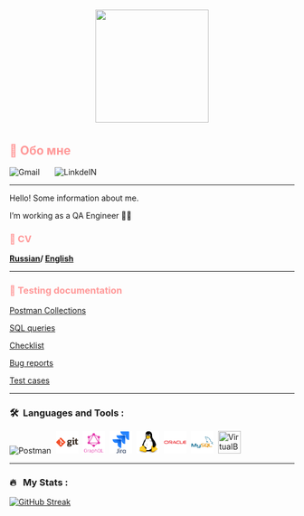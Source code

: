 <a name="readme-top"></a>
<h1>
  <div id="header" align="center">
    <img src="https://media.tenor.com/Gx-UhiiSPDAAAAAC/fehlerhaft-fehler.gif" width="200" height="200"/>
  </div>
</h1>
<h2 style="color:rgb(255, 152, 152);">&#128102; Обо мне</h2>
<a target="_blank" href="mailto:sadovski.art@gmail.com">
  <img align="left" alt="Gmail" width="80px" src="https://www.vectorlogo.zone/logos/gmail/gmail-ar21.svg"/>
</a>
<a target="_blank" href="https://www.linkedin.com/in/aliaksandr-bilyk-62a571234">
  <img align="left" alt="LinkdeIN" width="80px" src="https://www.vectorlogo.zone/logos/linkedin/linkedin-ar21.svg"/>
</a>
</br>
<hr>
<p>Hello! Some information about me.</p>

<p>I’m working as a QA Engineer &#128104;&#8205;&#128187;</p>

<h3 style="color:rgb(255, 152, 152);" title = "Link to my CV on russian and english from Google Drive">&#128221; CV</h3>
  <b>
    <a href="https://drive.google.com/file/d/1l1xZScs_WicDL2eA3PKGutQoHomZFv6g/view?usp=sharing" target="_blank">Russian</a>/
    <a href="https://drive.google.com/file/d/12Xs1J6-aRQVxviksVfLWOE6cNR7H34xt/view?usp=sharing" target="_blank">English</a>
  </b>
<hr>

<h3 style="color:rgb(255, 152, 152);">&#128195; Testing documentation</h3>
<div>
<a href="https://github.com/bors4/postman" target="_self"><p title = "Postman Collections">Postman Collections</p></a>
<a href="https://github.com/bors4/sql"  target="_self"><p title = "SQL queries">SQL queries</p></a>
<a href="https://github.com/bors4/checklists" target="_self"><p title = "Checklist">Checklist</p></a>
<a href="https://github.com/bors4/bug-reports" target="_self"><p title = "Bug reports">Bug reports</p></a>
<a href="https://github.com/bors4/test-cases" target="_self"><p title = "Test cases">Test cases</p></a>
</div>
<hr>
<div>
  
  ### 🛠 &nbsp;Languages and Tools :
  
  <p>
  <img src="https://www.vectorlogo.zone/logos/getpostman/getpostman-icon.svg" title="Postman"  alt="Postman" width="40" height="40"/>&nbsp;
  <img src="https://github.com/devicons/devicon/blob/master/icons/git/git-original-wordmark.svg" title="Git" **alt="Git" width="40" height="40"/>&nbsp;
  <img src="https://github.com/devicons/devicon/blob/master/icons/graphql/graphql-plain-wordmark.svg" title="GraphQL" **alt="GraphQL" width="40" height="40"/>&nbsp;
  <img src="https://github.com/devicons/devicon/blob/master/icons/jira/jira-original-wordmark.svg" title="Jira" **alt="Jira" width="40" height="40"/>&nbsp;
  <img src="https://github.com/devicons/devicon/blob/master/icons/linux/linux-original.svg" title="Linux" **alt="Linux" width="40" height="40"/>&nbsp;
  <img src="https://github.com/devicons/devicon/blob/master/icons/oracle/oracle-original.svg" title="Oracle" **alt="Oracle" width="40" height="40"/>&nbsp;
  <img src="https://github.com/devicons/devicon/blob/master/icons/mysql/mysql-original-wordmark.svg" title="MySQL"  alt="MySQL" width="40" height="40"/>&nbsp;
  <img src="https://www.vectorlogo.zone/logos/virtualbox/virtualbox-icon.svg" title="VirtualBox" **alt="VirtualBox" width="40" height="40"/>&nbsp;
  </p>

  ---
  
  ### 🔥 &nbsp; My Stats :
  [![GitHub Streak](http://github-readme-streak-stats.herokuapp.com?user=itsZed0&theme=dark&background=000000)](https://git.io/streak-stats)
